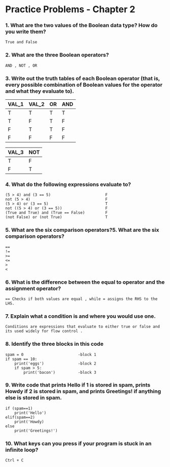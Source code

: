 # Practice Problems  - Chapter 2
### 1. What are the two values of the Boolean data type? How do you write them?
```
True and False
```
### 2. What are the three Boolean operators?
```
AND , NOT , OR
```
### 3. Write out the truth tables of each Boolean operator (that is, every possible combination of Boolean values for the operator and what they evaluate to).

| VAL_1 | VAL_2 |  OR  |  AND  |
|-|-|-|-|
|T|T|T|T|
|T|F|T|F|
|F|T|T|F|
|F|F|F|F|

|VAL_3|NOT|
|-|-|
|T|F|
|F|T|

### 4. What do the following expressions evaluate to?
```
(5 > 4) and (3 == 5)                        F
not (5 > 4)                                 F
(5 > 4) or (3 == 5)                         T
not ((5 > 4) or (3 == 5))                   F
(True and True) and (True == False)         F
(not False) or (not True)                   T
```
### 5. What are the six comparison operators?5. What are the six comparison operators?
```
==
!=
>=
<=
>
<
```
### 6. What is the difference between the equal to operator and the assignment operator? 
```
== Checks if both values are equal , while = assigns the RHS to the LHS.
```
### 7. Explain what a condition is and where you would use one.
```
Conditions are expressions that evaluate to either true or false and its used widely for flow control .
```
### 8. Identify the three blocks in this code
```
spam = 0                        -block 1
if spam == 10:
    print('eggs')               -block 2
    if spam > 5:
        print('bacon')          -block 3
```
### 9. Write code that prints Hello if 1 is stored in spam, prints Howdy if 2 is stored in spam, and prints Greetings! if anything else is stored in spam.
```
if (spam==1)
    print('Hello')
elif(spam==2)
    print('Howdy)
else
    print('Greetings!')
```
### 10. What keys can you press if your program is stuck in an infinite loop?
``` 
Ctrl + C
```
